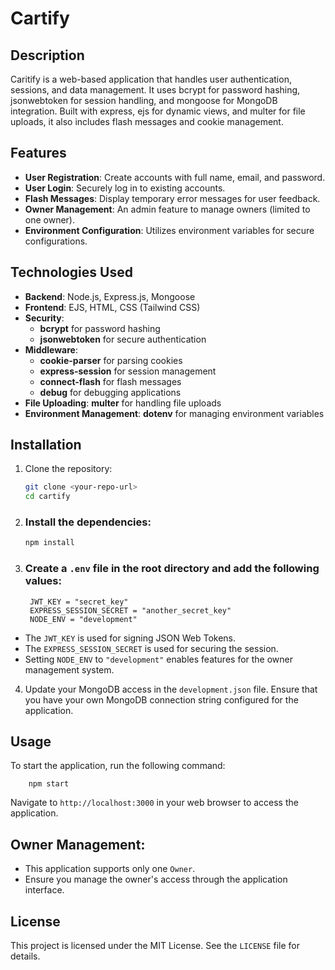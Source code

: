 # Cartify

## Description
Caritify is a web-based application that handles user authentication, sessions, and data management. It uses bcrypt for password hashing, jsonwebtoken for session handling, and mongoose for MongoDB integration. Built with express, ejs for dynamic views, and multer for file uploads, it also includes flash messages and cookie management.

## Features
- **User Registration**: Create accounts with full name, email, and password.
- **User Login**: Securely log in to existing accounts.
- **Flash Messages**: Display temporary error messages for user feedback.
- **Owner Management**: An admin feature to manage owners (limited to one owner).
- **Environment Configuration**: Utilizes environment variables for secure configurations.

## Technologies Used
- **Backend**: Node.js, Express.js, Mongoose
- **Frontend**: EJS, HTML, CSS (Tailwind CSS)
- **Security**: 
  - **bcrypt** for password hashing
  - **jsonwebtoken** for secure authentication
- **Middleware**: 
  - **cookie-parser** for parsing cookies
  - **express-session** for session management
  - **connect-flash** for flash messages
  - **debug** for debugging applications
- **File Uploading**: **multer** for handling file uploads
- **Environment Management**: **dotenv** for managing environment variables

## Installation

1. Clone the repository:

   ```bash
   git clone <your-repo-url>
   cd cartify

2. ### Install the dependencies:

    ```bash
    npm install

3. ### Create a `.env` file in the root directory and add the following values:
        JWT_KEY = "secret_key"
        EXPRESS_SESSION_SECRET = "another_secret_key"
        NODE_ENV = "development"


- The `JWT_KEY` is used for signing JSON Web Tokens.
- The `EXPRESS_SESSION_SECRET` is used for securing the session.
- Setting `NODE_ENV` to `"development"` enables features for the owner management system.

4. Update your MongoDB access in the `development.json` file. Ensure that you have your own MongoDB connection string configured for the application.
## Usage
To start the application, run the following command:
        
        npm start


Navigate to `http://localhost:3000` in your web browser to access the application.


## Owner Management:

- This application supports only one `Owner`.
- Ensure you manage the owner's access through the application interface.



## License

This project is licensed under the MIT License. See the `LICENSE` file for details.

